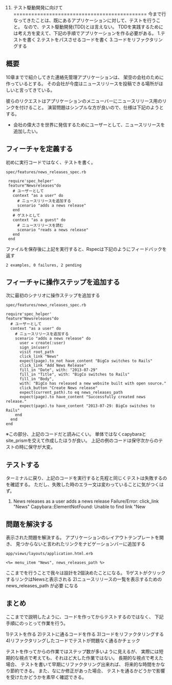 11. テスト駆動開発に向けて 
=============================================
今まで行なってきたことは、既にあるアプリケーションに対して、テストを行うこと。
なので、テスト駆動開発(TDD)とは言えない。
TDDを実践するためには考え方を変えて、下記の手順でアプリケーションを作る必要がある。
1.テストを書く
2.テストをパスさせるコードを書く
3.コードをリファクタリングする

概要
---------------------------------------------
10章までで紹介してきた連絡先管理アプリケーションは、
架空の会社のために作っているとする。
その会社が今度はニュースリリースを投稿できる場所がほしいと言ってきている。

彼らのリクエストはアプリケーションのメニューバーにニュースリリース用のリンクを付けること。
演習問題はシンプルな方が良いので、仕様は下記のようとする。

* 会社の偉大さを世界に発信するためにユーザーとして、ニュースリリースを追加したい。


フィーチャを定義する
--------------------------------------------
初めに実行コードではなく、テストを書く。

`spec/features/news_releases_spec.rb`

     require'spec_helper'
     feature"Newsreleases"do 
       # ユーザーとして
       context "as a user" do
         # ニュースリリースを追加する
         scenario "adds a news release" 
       end
       # ゲストとして
       context "as a guest" do
         # ニュースリリースを読む
         scenario "reads a news release" 
       end
     end

ファイルを保存後に上記を実行すると、Rspecは下記のようにフィードバックを返す

    2 examples, 0 failures, 2 pending


フィーチャに操作ステップを追加する
-------------------------------------------
次に最初のシナリオに操作ステップを追加する

`spec/features/news_releases_spec.rb`

    require'spec_helper'
    feature"Newsreleases"do 
      # ユーザーとして
      context "as a user" do
        # ニュースリリースを追加する 
        scenario "adds a news release" do
          user = create(:user)
          sign_in(user)
          visit root_path
          click_link "News"
          expect(page).to_not have_content "BigCo switches to Rails"
          click_link "Add News Release"
          fill_in "Date", with: "2013-07-29"
          fill_in "Title", with: "BigCo switches to Rails"
          fill_in "Body",
          with: "BigCo has released a new website built with open source."
          click_button "Create News release"
          expect(current_path).to eq news_releases_path
          expect(page).to have_content "Successfully created news release."
          expect(page).to have_content "2013-07-29: BigCo switches to Rails"
        end
      end
    end

※この部分、上記のコードだと読みにくい。
  単体ではなくcapybaraとsite_prismを交えて作成したほうが良い。
  上記の例のコードは保守次からのテストの時に保守が大変。


テストする
----------------------------------------
ターミナルに戻り、上記のコードを実行すると先程と同じくテストは失敗するのを確認する。
ただし、失敗した時のエラー文は変わっていることに気がつくはず。

   1) News releases as a user adds a news release
      Failure/Error: click_link "News"
      Capybara::ElementNotFound:
      Unable to find link "New

問題を解決する
-------------------------------------
表示された問題を解決する。
アプリケーションのレイアウトテンプレートを開き、
見つからないと言われたリンクをナビゲーションバーに追加する

`app/views/layouts/application.html.erb`

    <%= menu_item "News", news_releases_path %>

ここまでを行うことで我々は設計を2個決めたことになる。
1)ゲストがクリックするリンクはNewsと表示される
2)ニュースリリースの一覧を表示するための news_releases_path が必要 になる




まとめ
----------------------------------------------------------------
ここまでで説明したように、コードを作ってからテストするのではなく、
下記手順にのっとって作業を行う。

1)テストを作る
2)テストに通るコードを作る
3)コードをリファクタリングする
4)リファクタリングしたコードでテストが問題なく通るかチェック

テストを作ってからの作業ではステップ数が多いように見えるが、
実際には短期的な視点で考えても、それほど大した作業ではない。
長期的な視点で考えた場合、
テストを書いて早期にリファクタリング出来れば、
将来的な時間をかなり節約できる。
また、なにか修正があった場合、
テストを通るかどうかで影響を受けたかどうかを素早く確認できる。

